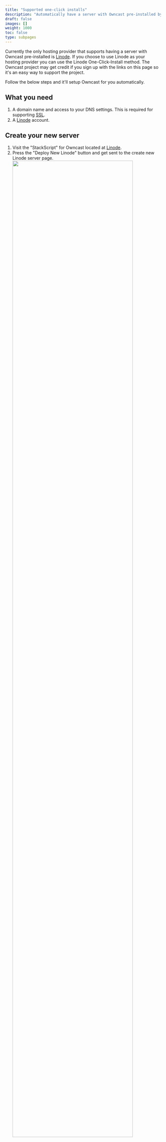 ```yaml
---
title: "Supported one-click installs"
description: "Automatically have a server with Owncast pre-installed by using supported hosting providers."
draft: false
images: []
weight: 1000
toc: false
type: subpages
---
```


Currently the only hosting provider that supports having a server with Owncast pre-installed is [Linode](https://linode.com?r=588ad4bf08ce8394e8eb11f0a463fde64637af9d).  If you choose to use Linode as your hosting provider you can use the Linode One-Click-Install method.  The Owncast project may get credit if you sign up with the links on this page so it's an easy way to support the project.

Follow the below steps and it'll setup Owncast for you automatically.

## What you need

1. A domain name and access to your DNS settings. This is required for supporting [SSL](/docs/sslproxies/).
1. A [Linode](https://linode.com?r=588ad4bf08ce8394e8eb11f0a463fde64637af9d) account.

## Create your new server

1. Visit the "StackScript" for Owncast located at [Linode](https://cloud.linode.com/stackscripts/780643?r=588ad4bf08ce8394e8eb11f0a463fde64637af9d).
1. Press the "Deploy New Linode" button and get sent to the create new Linode server page.
   <img src="../linode/linode1.png" width="90%">
1. Under "Advanced Options" put in the hostname that you'll use for this server, such as owncast.mydomain.com
1. Put in your email address.
1. If you skip this hostname and email step your server will not get automatically configured for SSL.
   <img src="../linode/linode2.png" width="90%">
1. If you choose to optionally use [Linode Objects](https://cloud.linode.com/object-storage/buckets) for [external storage](/docs/storage/) you can set your bucket, access key, and secret from your Linode Objects settings.
1. Select the region nearest to you.
1. Select a monthly plan. The more CPU you can afford the better quality you'll have in the end.
   <img src="../linode/linode3.png" width="90%">
1. Enter a secure root password. Don't lose this.
1. Click "Create"
1. Copy the IP Address for your new server from the new server status page.
   <img src="../linode/linode4.png" width="90%">
1. Login to your DNS provider for your domain you used in step 3.
1. Add an "A Record" pointing to this ip address and the name you specified in step 3 (if you used owncast.mydomain.com then type in owncast).
1. Wait 5 minutes, but it may take longer depending on your DNS provider.
1. Reboot your new server.

## Test

1. In your browser paste the IP address:8080 and verify Owncast is running.
1. If you configured SSL by specifying a hostname, put that hostname in your browser to make sure you can access it via https.
1. Send a stream using your software to this hostname using abc123 as the stream key.
